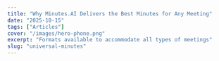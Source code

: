```yaml
---
title: "Why Minutes.AI Delivers the Best Minutes for Any Meeting"
date: "2025-10-15"
tags: ["Articles"]
cover: "/images/hero-phone.png"
excerpt: "Formats available to accommodate all types of meetings"
slug: "universal-minutes"
---
```


<!-- TODO: /universal-minutes の本文を各言語に反映 -->
